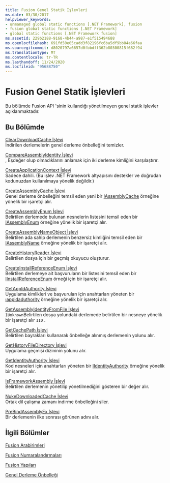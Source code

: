 ```yaml
---
title: Fusion Genel Statik İşlevleri
ms.date: 03/30/2017
helpviewer_keywords:
- unmanaged global static functions [.NET Framework], fusion
- fusion global static functions [.NET Framework]
- global static functions [.NET Framework fusion]
ms.assetid: 229b2188-9168-4b44-a987-e1f515494688
ms.openlocfilehash: 691fd50e05cadd3f82196fc6ba5df9bb84a66faa
ms.sourcegitcommit: d8020797a6657d0fbbdff362b80300815f682f94
ms.translationtype: MT
ms.contentlocale: tr-TR
ms.lasthandoff: 11/24/2020
ms.locfileid: "95688750"
---
```

# <a name="fusion-global-static-functions"></a>Fusion Genel Statik İşlevleri

Bu bölümde Fusion API 'sinin kullandığı yönetilmeyen genel statik işlevler açıklanmaktadır.  
  
## <a name="in-this-section"></a>Bu Bölümde  

 [ClearDownloadCache İşlevi](cleardownloadcache-function.md)  
 İndirilen derlemelerin genel derleme önbelleğini temizler.  
  
 [CompareAssemblyIdentity İşlevi](compareassemblyidentity-function.md)  
 , Eşdeğer olup olmadıklarını anlamak için iki derleme kimliğini karşılaştırır.  
  
 [CreateApplicationContext İşlevi](createapplicationcontext-function.md)  
 Sadece dahili. (Bu işlev .NET Framework altyapısını destekler ve doğrudan kodunuzdan kullanılmaya yönelik değildir.)  
  
 [CreateAssemblyCache İşlevi](createassemblycache-function.md)  
 Genel derleme önbelleğini temsil eden yeni bir [IAssemblyCache](iassemblycache-interface.md) örneğine yönelik bir işaretçi alır.  
  
 [CreateAssemblyEnum İşlevi](createassemblyenum-function.md)  
 Belirtilen derlemede bulunan nesnelerin listesini temsil eden bir [IAssemblyEnum](iassemblyenum-interface.md) örneğine yönelik bir işaretçi alır.  
  
 [CreateAssemblyNameObject İşlevi](createassemblynameobject-function.md)  
 Belirtilen ada sahip derlemenin benzersiz kimliğini temsil eden bir [IAssemblyName](iassemblyname-interface.md) örneğine yönelik bir işaretçi alır.  
  
 [CreateHistoryReader İşlevi](createhistoryreader-function.md)  
 Belirtilen dosya için bir geçmiş okuyucu oluşturur.  
  
 [CreateInstallReferenceEnum İşlevi](createinstallreferenceenum-function.md)  
 Belirtilen derlemeye ait başvuruların bir listesini temsil eden bir [IInstallReferenceEnum](iinstallreferenceenum-interface.md) örneği için bir işaretçi alır.  
  
 [GetAppIdAuthority İşlevi](getappidauthority-function.md)  
 Uygulama kimlikleri ve başvuruları için anahtarları yöneten bir [ıappidaduthority](iappidauthority-interface.md) örneğine yönelik bir işaretçi alır.  
  
 [GetAssemblyIdentityFromFile İşlevi](getassemblyidentityfromfile-function.md)  
 `IUnknown`Belirtilen dosya yolundaki derlemede belirtilen bir nesneye yönelik bir işaretçi alır `IID` .  
  
 [GetCachePath İşlevi](getcachepath-function.md)  
 Belirtilen bayrakları kullanarak önbelleğe alınmış derlemenin yolunu alır.  
  
 [GetHistoryFileDirectory İşlevi](gethistoryfiledirectory-function.md)  
 Uygulama geçmişi dizininin yolunu alır.  
  
 [GetIdentityAuthority İşlevi](getidentityauthority-function.md)  
 Kod nesneleri için anahtarları yöneten bir [IIdentityAuthority](iidentityauthority-interface.md) örneğine yönelik bir işaretçi alır.  
  
 [IsFrameworkAssembly İşlevi](isframeworkassembly-function.md)  
 Belirtilen derlemenin yönetilip yönetilmediğini gösteren bir değer alır.  
  
 [NukeDownloadedCache İşlevi](nukedownloadedcache-function.md)  
 Ortak dil çalışma zamanı indirme önbelleğini siler.  
  
 [PreBindAssemblyEx İşlevi](prebindassemblyex-function.md)  
 Bir derlemenin ilke sonrası görünen adını alır.  
  
## <a name="related-sections"></a>İlgili Bölümler  

 [Fusion Arabirimleri](fusion-interfaces.md)  
  
 [Fusion Numaralandırmaları](fusion-enumerations.md)  
  
 [Fusion Yapıları](fusion-structures.md)  
  
 [Genel Derleme Önbelleği](../../app-domains/gac.md)
